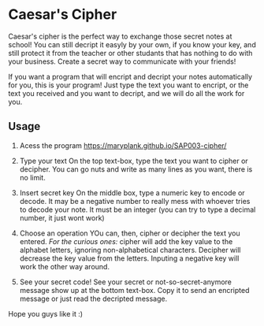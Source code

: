 # Caesar's Cipher

Caesar's cipher is the perfect way to exchange those secret notes at school! You can still decript it easyly by your own, if you know your key, and still protect it from the teacher or other studants that has nothing to do with your business.
Create a secret way to communicate with your friends!

If you want a program that will encript and decript your notes automatically for you, this is your program! Just type the text you want to encript, or the text you received and you want to decript, and we will do all the work for you.

## Usage

1. Acess the program
https://maryplank.github.io/SAP003-cipher/

2. Type your text
On the top text-box, type the text you want to cipher or decipher. You can go nuts and write as many lines as you want, there is no limit.

3. Insert secret key
On the middle box, type a numeric key to encode or decode. It may be a negative number to really mess with whoever tries to decode your note. It must be an integer (you can try to type a decimal number, it just wont work)

4. Choose an operation
YOu can, then, cipher or decipher the text you entered. 
*For the curious ones:* cipher will add the key value to the alphabet letters, ignoring non-alphabetical characters. Decipher will decrease the key value from the letters. Inputing a negative key will work the other way around.

5. See your secret code!
See your secret or not-so-secret-anymore message show up at the bottom text-box. Copy it to send an encripted message or just read the decripted message.

Hope you guys like it :)